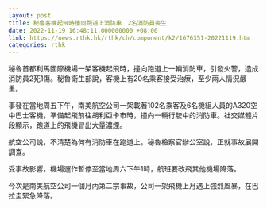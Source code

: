 ```yaml
---
layout: post
title: 秘魯客機起飛時撞向跑道上消防車　2名消防員喪生
date: 2022-11-19 16:48:11.000000000 +08:00
link: https://news.rthk.hk/rthk/ch/component/k2/1676351-20221119.htm
categories: rthk
---
```


秘魯首都利馬國際機場一架客機起飛時，撞向跑道上一輛消防車，引發火警，造成消防員2死1傷。秘魯衛生部說，客機上有20名乘客接受治療，至少兩人情況嚴重。

事發在當地周五下午，南美航空公司一架載著102名乘客及6名機組人員的A320空中巴士客機，準備起飛前往胡利亞卡市時，撞向一輛行駛中的消防車。社交媒體片段顯示，跑道上的飛機冒出大量濃煙。 

航空公司說，不清楚為何有消防車在跑道上。秘魯檢察官辦公室說，正就事故展開調查。

受事故影響，機場運作暫停至當地周六下午1時，航班要改飛其他機場降落。

今次是南美航空公司一個月內第二宗事故，公司一架飛機上月遇上強烈風暴，在巴拉圭緊急降落。
